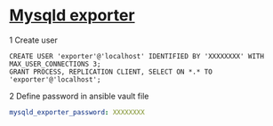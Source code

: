 # [Mysqld exporter](https://github.com/prometheus/mysqld_exporter)


1 Create user
```
CREATE USER 'exporter'@'localhost' IDENTIFIED BY 'XXXXXXXX' WITH MAX_USER_CONNECTIONS 3;
GRANT PROCESS, REPLICATION CLIENT, SELECT ON *.* TO 'exporter'@'localhost';
```
2 Define password in ansible vault file

```yml
mysqld_exporter_password: XXXXXXXX
```

